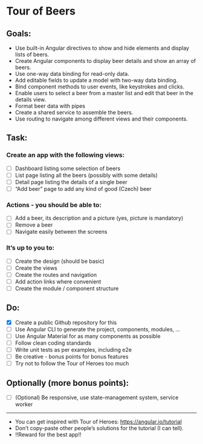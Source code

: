 # Tour of Beers

## Goals:
- Use built-in Angular directives to show and hide elements and display lists of beers.
- Create Angular components to display beer details and show an array of beers.
- Use one-way data binding for read-only data.
- Add editable fields to update a model with two-way data binding.
- Bind component methods to user events, like keystrokes and clicks.
- Enable users to select a beer from a master list and edit that beer in the details view.
- Format beer data with pipes
- Create a shared service to assemble the beers.
- Use routing to navigate among different views and their components.

## Task:
### Create an app with the following views:
- [ ] Dashboard listing some selection of beers
- [ ] List page listing all the beers (possibly with some details)
- [ ] Detail page listing the details of a single beer
- [ ] “Add beer” page to add any kind of good (Czech) beer
### Actions - you should be able to:
- [ ] Add a beer, its description and a picture (yes, picture is mandatory)
- [ ] Remove a beer
- [ ] Navigate easily between the screens
### It’s up to you to:
- [ ] Create the design (should be basic)
- [ ] Create the views
- [ ] Create the routes and navigation
- [ ] Add action links where convenient
- [ ] Create the module / component structure
## Do:
- [x] Create a public Github repository for this
- [ ] Use Angular CLI to generate the project, components, modules, ...
- [ ] Use Angular Material for as many components as possible
- [ ] Follow clean coding standards
- [ ] Write unit tests as per examples, including e2e
- [ ] Be creative - bonus points for bonus features
- [ ] Try not to follow the Tour of Heroes too much

## Optionally (more bonus points):
- [ ] \(Optional) Be responsive, use state-management system, service worker
---

- You can get inspired with Tour of Heroes: https://angular.io/tutorial
- Don’t copy-paste other people’s solutions for the tutorial (I can tell).
- !!Reward for the best app!!
